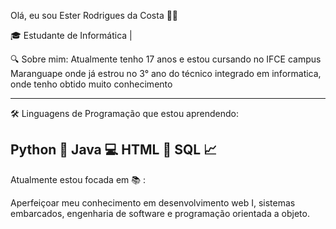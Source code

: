 Olá, eu sou Ester Rodrigues da Costa 👩‍💻


🎓 Estudante de Informática | 

🔍 Sobre mim:
Atualmente tenho 17 anos e estou cursando no IFCE campus Maranguape onde
já estrou no 3° ano do técnico integrado em informatica, onde tenho obtido muito conhecimento
______________________________________________________________________
🛠️ Linguagens de Programação que estou aprendendo:


Python 🐍
Java 💻
HTML  🌟
SQL 📈
--------------------------------------------------------------

 Atualmente estou focada em 📚 :

 
Aperfeiçoar meu conhecimento em desenvolvimento web I,
sistemas embarcados,
engenharia de software e 
programação orientada a objeto.


